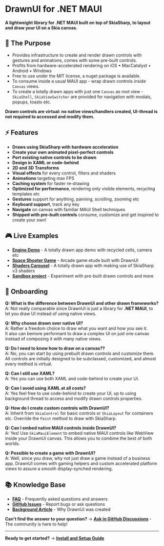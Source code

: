 # DrawnUI for .NET MAUI

**A lightweight library for .NET MAUI built on top of SkiaSharp, to layout and draw your UI on a Skia canvas.**

## 🎯 The Purpose

* Provides infrastructure to create and render drawn controls with gestures and animations, comes with some pre-built controls.
* Profits from hardware-accelerated rendering on iOS • MacCatalyst • Android • Windows
* Free to use under the MIT license, a nuget package is available.
* To consume inside a usual MAUI app - wrap drawn controls inside `Canvas` views.
* To create a totally drawn apps with just one `Canvas` as root view - `SkiaShell`, `SkiaViewSwitcher` are provided for navigation with modals, popups, toasts etc.

**Drawn controls are virtual: no native views/handlers created, UI-thread is not required to accessed and modify them.**

## ⚡ Features

* __Draws using SkiaSharp with hardware acceleration__
* __Create your own animated pixel-perfect controls__
* __Port existing native controls to be drawn__
* __Design in XAML or code-behind__
* __2D and 3D Transforms__
* __Visual effects__ for every control, filters and shaders
* __Animations__ targeting max FPS
* __Caching system__ for faster re-drawing
* __Optimized for performance__, rendering only visible elements, recycling templates etc
* __Gestures__ support for anything, panning, scrolling, zooming etc
* __Keyboard support__, track any key
* __Navigate__ on canvas with familiar MAUI Shell techniques 
* __Shipped with pre-built controls__ consume, customize and get inspired to create your own!

## 🎮 Live Examples

- **[Engine Demo](https://github.com/taublast/AppoMobi.Maui.DrawnUi.Demo)** - A totally drawn app demo with recycled cells, camera etc
- **[Space Shooter Game](https://github.com/taublast/AppoMobi.Maui.DrawnUi.SpaceShooter)** - Arcade game etude built with DrawnUI
- **[Shaders Carousel](https://github.com/taublast/ShadersCarousel/)** - A totally drawn app with making use of SkiaSharp v3 shaders
- **[Sandbox project](https://github.com/taublast/DrawnUi.Maui/tree/main/src/Maui/Samples/Sandbox)** - Experiment with pre-built drawn controls and more


## 🤔 Onboarding

**Q: What is the difference between DrawnUi and other drawn frameworks?**  
A: Not really comparable since DrawnUI is just a library for **.NET MAUI**, to let you draw UI instead of using native views.

**Q: Why choose drawn over native UI?**  
A: Rather a freedom choice to draw what you want and how you see it.  
It also can bemore performant to draw a complex UI on just one canvas instead of composing it with many native views.

**Q: Do I need to know how to draw on a canvas??**  
A: No, you can start by using prebuilt drawn controls and customize them. All controls are initially designed to be subclassed, customized, and almost every method is virtual. 

**Q: Can I still use XAML?**  
A: Yes you can use both XAML and code-behind to create your UI.  

**Q: Can I avoid using XAML at all costs?**  
A: Yes feel free to use code-behind to create your UI, up to using background thread to access and modify drawn controls properties.

**Q: How do I create custom controls with DrawnUI?**  
A: Inherit from `SkiaControl` for basic controls or `SkiaLayout` for containers etc. Override the `Paint` method to draw with SkiaSharp.

**Q: Can I embed native MAUI controls inside DrawnUI?**  
A: Yes! Use `SkiaMauiElement` to embed native MAUI controls like WebView inside your DrawnUI canvas. This allows you to combine the best of both worlds.

**Q: Possible to create a game with DrawnUI?**  
A: Well, since you draw, why not just draw a game instead of a business app. DrawnUI comes with gaming helpers and custom accelerated platform views to assure a smooth display-synched rendering.

## 📚 Knowledge Base

- **[FAQ](faq.md)** - Frequently asked questions and answers
- **[GitHub Issues](https://github.com/taublast/DrawnUi.Maui/issues)** - Report bugs or ask questions
- **[Background Article](https://taublast.github.io/posts/MauiJuly/)** - Why DrawnUi was created

**Can't find the answer to your question?** → **[Ask in GitHub Discussions](https://github.com/taublast/DrawnUi/discussions)** - The community is here to help!

---

**Ready to get started?** → **[Install and Setup Guide](getting-started.md)**